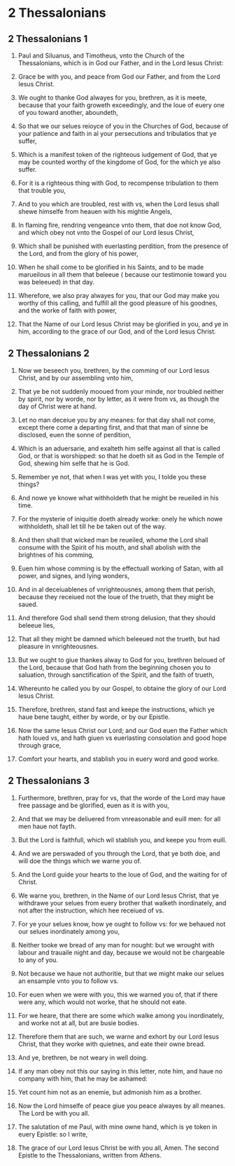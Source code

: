 # 2 Thessalonians

## 2 Thessalonians 1

1. Paul and Siluanus, and Timotheus, vnto the Church of the Thessalonians, which is in God our Father, and in the Lord Iesus Christ:

2. Grace be with you, and peace from God our Father, and from the Lord Iesus Christ.

3. We ought to thanke God alwayes for you, brethren, as it is meete, because that your faith groweth exceedingly, and the loue of euery one of you toward another, aboundeth,

4. So that we our selues reioyce of you in the Churches of God, because of your patience and faith in al your persecutions and tribulatios that ye suffer,

5. Which is a manifest token of the righteous iudgement of God, that ye may be counted worthy of the kingdome of God, for the which ye also suffer.

6. For it is a righteous thing with God, to recompense tribulation to them that trouble you,

7. And to you which are troubled, rest with vs, when the Lord Iesus shall shewe himselfe from heauen with his mightie Angels,

8. In flaming fire, rendring vengeance vnto them, that doe not know God, and which obey not vnto the Gospel of our Lord Iesus Christ,

9. Which shall be punished with euerlasting perdition, from the presence of the Lord, and from the glory of his power,

10. When he shall come to be glorified in his Saints, and to be made marueilous in all them that beleeue ( because our testimonie toward you was beleeued) in that day.

11. Wherefore, we also pray alwayes for you, that our God may make you worthy of this calling, and fulfill all the good pleasure of his goodnes, and the worke of faith with power,

12. That the Name of our Lord Iesus Christ may be glorified in you, and ye in him, according to the grace of our God, and of the Lord Iesus Christ.  

## 2 Thessalonians 2

1. Now we beseech you, brethren, by the comming of our Lord Iesus Christ, and by our assembling vnto him,

2. That ye be not suddenly mooued from your minde, nor troubled neither by spirit, nor by worde, nor by letter, as it were from vs, as though the day of Christ were at hand.

3. Let no man deceiue you by any meanes: for that day shall not come, except there come a departing first, and that that man of sinne be disclosed, euen the sonne of perdition,

4. Which is an aduersarie, and exalteth him selfe against all that is called God, or that is worshipped: so that he doeth sit as God in the Temple of God, shewing him selfe that he is God.

5. Remember ye not, that when I was yet with you, I tolde you these things?

6. And nowe ye knowe what withholdeth that he might be reueiled in his time.

7. For the mysterie of iniquitie doeth already worke: onely he which nowe withholdeth, shall let till he be taken out of the way.

8. And then shall that wicked man be reueiled, whome the Lord shall consume with the Spirit of his mouth, and shall abolish with the brightnes of his comming,

9. Euen him whose comming is by the effectuall working of Satan, with all power, and signes, and lying wonders,

10. And in al deceiuablenes of vnrighteousnes, among them that perish, because they receiued not the loue of the trueth, that they might be saued.

11. And therefore God shall send them strong delusion, that they should beleeue lies,

12. That all they might be damned which beleeued not the trueth, but had pleasure in vnrighteousnes.

13. But we ought to giue thankes alway to God for you, brethren beloued of the Lord, because that God hath from the beginning chosen you to saluation, through sanctification of the Spirit, and the faith of trueth,

14. Whereunto he called you by our Gospel, to obtaine the glory of our Lord Iesus Christ.

15. Therefore, brethren, stand fast and keepe the instructions, which ye haue bene taught, either by worde, or by our Epistle.

16. Now the same Iesus Christ our Lord; and our God euen the Father which hath loued vs, and hath giuen vs euerlasting consolation and good hope through grace,

17. Comfort your hearts, and stablish you in euery word and good worke.  

## 2 Thessalonians 3

1. Furthermore, brethren, pray for vs, that the worde of the Lord may haue free passage and be glorified, euen as it is with you,

2. And that we may be deliuered from vnreasonable and euill men: for all men haue not fayth.

3. But the Lord is faithfull, which wil stablish you, and keepe you from euill.

4. And we are perswaded of you through the Lord, that ye both doe, and will doe the things which we warne you of.

5. And the Lord guide your hearts to the loue of God, and the waiting for of Christ.

6. We warne you, brethren, in the Name of our Lord Iesus Christ, that ye withdrawe your selues from euery brother that walketh inordinately, and not after the instruction, which hee receiued of vs.

7. For ye your selues know, how ye ought to follow vs: for we behaued not our selues inordinately among you,

8. Neither tooke we bread of any man for nought: but we wrought with labour and trauaile night and day, because we would not be chargeable to any of you.

9. Not because we haue not authoritie, but that we might make our selues an ensample vnto you to follow vs.

10. For euen when we were with you, this we warned you of, that if there were any, which would not worke, that he should not eate.

11. For we heare, that there are some which walke among you inordinately, and worke not at all, but are busie bodies.

12. Therefore them that are such, we warne and exhort by our Lord Iesus Christ, that they worke with quietnes, and eate their owne bread.

13. And ye, brethren, be not weary in well doing.

14. If any man obey not this our saying in this letter, note him, and haue no company with him, that he may be ashamed:

15. Yet count him not as an enemie, but admonish him as a brother.

16. Now the Lord himselfe of peace giue you peace alwayes by all meanes. The Lord be with you all.

17. The salutation of me Paul, with mine owne hand, which is ye token in euery Epistle: so I write,

18. The grace of our Lord Iesus Christ be with you all, Amen.  The second Epistle to the Thessalonians, written from Athens. 